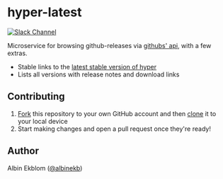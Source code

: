 # hyper-latest

[![Slack Channel](https://zeit-slackin.now.sh/badge.svg)](https://zeit.chat/)

Microservice for browsing github-releases via [githubs' api](https://developer.github.com/v3/repos/releases/), with a few extras.

- Stable links to the [latest stable version of hyper](https://latest-hyper.now.sh/)
- Lists all versions with release notes and download links


## Contributing

1. [Fork](https://help.github.com/articles/fork-a-repo/) this repository to your own GitHub account and then [clone](https://help.github.com/articles/cloning-a-repository/) it to your local device
2. Start making changes and open a pull request once they're ready!

## Author

Albin Ekblom ([@albinekb](https://githib.com/albinekb))
